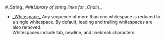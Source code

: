 #\_String\_
###*Library of string links for \_Chain\_.*

* [\_Whitespace\_](/src/_Whitespace_.php)
Any sequence of more than one whitespace is reduced to a single whitespace.
By default, leading and trailing whitespaces are also removed.  
Whitespaces include tab, newline, and linebreak characters.

